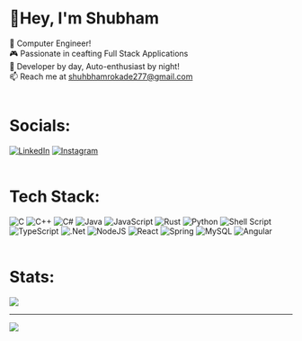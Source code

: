 # 👑Hey, I'm Shubham
🎯 Computer Engineer!<br>
🎮 Passionate in ceafting Full Stack Applications<br>
🔭 Developer by day, Auto-enthusiast by night!<br>
📫 Reach me at shuhbhamrokade277@gmail.com
<br><br>

# Socials:
[![LinkedIn](https://img.shields.io/badge/LinkedIn-%230077B5.svg?logo=linkedin&logoColor=white)](https://linkedin.com/in/www.linkedin.com/in/shubhamrokade277) 
[![Instagram](https://img.shields.io/badge/Instagram-%23E4405F.svg?logo=Instagram&logoColor=white)](https://instagram.com/shub_rokade) 
<br><br>

# Tech Stack:
![C](https://img.shields.io/badge/c-%2300599C.svg?style=for-the-badge&logo=c&logoColor=white) ![C++](https://img.shields.io/badge/c++-%2300599C.svg?style=for-the-badge&logo=c%2B%2B&logoColor=white) ![C#](https://img.shields.io/badge/c%23-%23239120.svg?style=for-the-badge&logo=csharp&logoColor=white) ![Java](https://img.shields.io/badge/java-%23ED8B00.svg?style=for-the-badge&logo=openjdk&logoColor=white) ![JavaScript](https://img.shields.io/badge/javascript-%23323330.svg?style=for-the-badge&logo=javascript&logoColor=%23F7DF1E) ![Rust](https://img.shields.io/badge/rust-%23000000.svg?style=for-the-badge&logo=rust&logoColor=white) ![Python](https://img.shields.io/badge/python-3670A0?style=for-the-badge&logo=python&logoColor=ffdd54) ![Shell Script](https://img.shields.io/badge/shell_script-%23121011.svg?style=for-the-badge&logo=gnu-bash&logoColor=white) ![TypeScript](https://img.shields.io/badge/typescript-%23007ACC.svg?style=for-the-badge&logo=typescript&logoColor=white) ![.Net](https://img.shields.io/badge/.NET-5C2D91?style=for-the-badge&logo=.net&logoColor=white) ![NodeJS](https://img.shields.io/badge/node.js-6DA55F?style=for-the-badge&logo=node.js&logoColor=white) ![React](https://img.shields.io/badge/react-%2320232a.svg?style=for-the-badge&logo=react&logoColor=%2361DAFB) ![Spring](https://img.shields.io/badge/spring-%236DB33F.svg?style=for-the-badge&logo=spring&logoColor=white) ![MySQL](https://img.shields.io/badge/mysql-4479A1.svg?style=for-the-badge&logo=mysql&logoColor=white) ![Angular](https://img.shields.io/badge/angular-%23DD0031.svg?style=for-the-badge&logo=angular&logoColor=white)
<br><br>

# Stats:
<!-- ![](https://github-readme-stats.vercel.app/api?username=shubhamrokade277&theme=react&hide_border=false&include_all_commits=true&count_private=true)<br/> -->
![](https://github-readme-streak-stats.herokuapp.com/?user=shubhamrokade277&theme=react&hide_border=false)<br/>
<!-- ![](https://github-readme-stats.vercel.app/api/top-langs/?username=shubhamrokade277&theme=react&hide_border=false&include_all_commits=true&count_private=true&layout=compact) -->

---
[![](https://visitcount.itsvg.in/api?id=shubhamrokade277&icon=1&color=0)](https://visitcount.itsvg.in)
